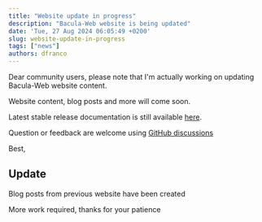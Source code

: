```yaml
---
title: "Website update in progress"
description: "Bacula-Web website is being updated"
date: 'Tue, 27 Aug 2024 06:05:49 +0200'
slug: website-update-in-progress
tags: ["news"]
authors: dfranco
---
```


Dear community users, please note that I'm actually working on updating Bacula-Web website content.

<!-- truncate -->

Website content, blog posts and more will come soon.

Latest stable release documentation is still available [here](https://docs.bacula-web.org).

Question or feedback are welcome using [GitHub discussions](https://github.com/bacula-web/bacula-web/discussions)

Best,

## Update

Blog posts from previous website have been created

More work required, thanks for your patience

